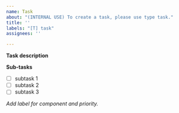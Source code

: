 ```yaml
---
name: Task
about: "(INTERNAL USE) To create a task, please use type task."
title: ''
labels: "[T] task"
assignees: ''

---
```


**Task description**

**Sub-tasks**
- [ ] subtask 1
- [ ] subtask 2
- [ ] subtask 3

*Add label for component and priority.*
